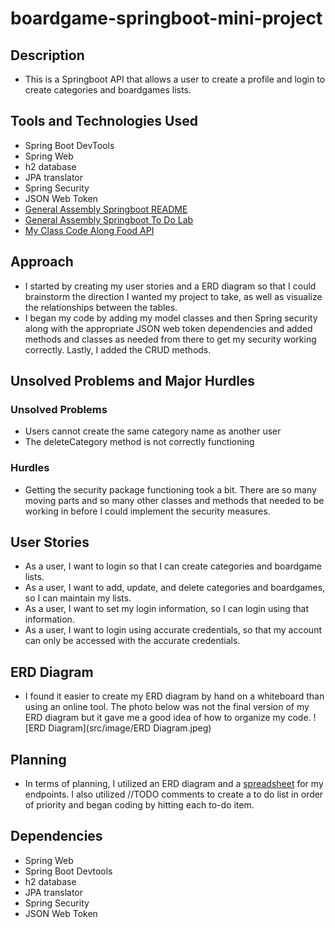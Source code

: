 # boardgame-springboot-mini-project

## Description
- This is a Springboot API that allows a user to create a profile and login to create categories and boardgames lists.

## Tools and Technologies Used
- Spring Boot DevTools
- Spring Web
- h2 database
- JPA translator
- Spring Security
- JSON Web Token
- [General Assembly Springboot README](https://git.generalassemb.ly/sureshmelvinsigera/Java-Spring-Boot-lecture/blob/spring-2-7-8/README.md#day-01
  )
- [General Assembly Springboot To Do Lab](https://git.generalassemb.ly/java-interapt-7-31/spring-boot-todo-lab)
- [My Class Code Along Food API](https://github.com/lizabawa/food)

## Approach
- I started by creating my user stories and a ERD diagram so that I could brainstorm the direction I wanted my project to take, as well as visualize the relationships between the tables.
- I began my code by adding my model classes and then Spring security along with the appropriate JSON web token dependencies and added methods and classes as needed from there to get my security working correctly. Lastly, I added the CRUD methods.

## Unsolved Problems and Major Hurdles
### Unsolved Problems
- Users cannot create the same category name as another user
- The deleteCategory method is not correctly functioning

### Hurdles
- Getting the security package functioning took a bit. There are so many moving parts and so many other classes and methods that needed to be working in before I could implement the security measures.

## User Stories
- As a user, I want to login so that I can create categories and boardgame lists.
- As a user, I want to add, update, and delete categories and boardgames, so I can maintain my lists.
- As a user, I want to set my login information, so I can login using that information.
- As a user, I want to login using accurate credentials, so that my account can only be accessed with the accurate credentials.

## ERD Diagram
- I found it easier to create my ERD diagram by hand on a whiteboard than using an online tool. The photo below was not the final version of my ERD diagram but it gave me a good idea of how to organize my code.
![ERD Diagram](src/image/ERD Diagram.jpeg)


## Planning
- In terms of planning, I utilized an ERD diagram and a [spreadsheet](https://docs.google.com/spreadsheets/d/1aeuLdyFBMQ7PxdJf1v-rc167PWryu8HmBvivUike19s/edit#gid=0)
  for my endpoints. I also utilized //TODO comments to create a to do list in order of priority and began coding by hitting each to-do item.

## Dependencies
- Spring Web
- Spring Boot Devtools
- h2 database
- JPA translator
- Spring Security
- JSON Web Token